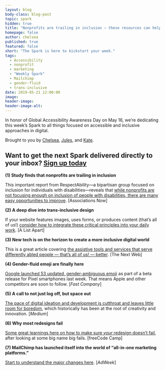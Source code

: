 ```yaml
---
layout: blog
body-class: blog-post
topic: spark
hidden: true
title: "Nonprofits are trailing in inclusion — these resources can help"
homepage: false
author: chelsea
published: true
featured: false
short: "The Spark is here to kickstart your week."
tags:
  - Accessibility
  - nonprofit
  - marketing
  - "Weekly Spark"
  - Mailchimp
  - gender-fluid
  - trans-inclusive
date: 2019-05-21 12:00:00
image:
header-image:
header-image-alt:
---
```

In honor of Global Accessibility Awareness Day on May 16, we’re dedicating this week’s Spark to all things focused on accessible and inclusive approaches in digital.

Brought to you by [Chelsea](https://thinkshout.com/team/chelsea/), [Jules](https://thinkshout.com/team/jules/), and [Kate](https://thinkshout.com/team/kate/).

## Want to get the next Spark delivered directly to your inbox? [**Sign up today**](http://eepurl.com/dFrmtn)

**(1) Study finds that nonprofits are trailing in inclusion**

This important report from RespectAbility—a bipartisan group focused on inclusion for individuals with disabilities—reveals that [while nonprofits are not focusing enough on inclusion of people with disabilities, there are many easy opportunities to improve](https://associationsnow.com/2019/04/report-nonprofits-excluding-people-disabilities). [Associations Now]

**(2) A deep dive into trans-inclusive design**

If your website features images, uses forms, or produces content (that’s all of us!) [consider how to integrate these critical principles into your daily work](https://alistapart.com/article/trans-inclusive-design/). [A List Apart]

**(3) New tech is on the horizon to create a more inclusive digital world**

This is a great article covering [the assistive tools and services that serve differently abled people — that’s all of us! — better](https://thenextweb.com/insider/2019/05/16/designing-products-for-people-with-disabilities-has-never-been-so-important/). [The Next Web]

**(4) Gender-fluid emoji are finally here**

[Google launched 53 updated, gender-ambiguous emoji](https://www.fastcompany.com/90343461/google-releases-gender-fluid-emoji) as part of a beta release for Pixel smartphones last week. That means Apple and other competitors are soon to follow. [_Fast Company_]

**(5) A call to not just log off, but space out**

[The pace of digital ideation and development is cutthroat and leaves little room for boredom](https://medium.com/s/meghan-daum/advice-for-millennials-the-case-for-spacing-out-addd1f60a5a9), which historically has been at the root of creativity and innovation. [_Medium_]

**(6) Why most redesigns fail**

[Some great learnings here on how to make sure _your_ redesign doesn’t fail](https://medium.freecodecamp.org/why-most-redesigns-fail-6ecaaf1b584e), after looking at some big name big fails. [freeCode Camp]


**(7) MailChimp has launched itself into the world of “all-in-one marketing platforms.”**

[Start to understand the major changes here](https://www.adweek.com/brand-marketing/mailchimp-debuts-a-crm-platform-to-help-small-businesses-act-like-enterprise-businesses/). [_AdWeek_]
